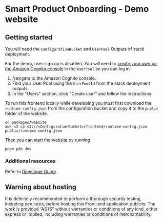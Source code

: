 # Smart Product Onboarding - Demo website

## Getting started

You will need the `ConfigurationBucket` and `UserPool` Outputs of stack deployment.

For the demo, user sign up is disabled. You will need to [create your user on the Amazon Cognito console](https://docs.aws.amazon.com/cognito/latest/developerguide/how-to-create-user-accounts.html#creating-a-new-user-using-the-console) in the `UserPool` so you can log in.
1. Navigate to the Amazon Cognito console.
2. Find your User Pool using the `UserPoolId` from the stack deployment outputs.
3. In the "Users" section, click "Create user" and follow the instructions.

To run this frontend locally while developing you must first download the `runtime-config.json` from the configuration bucket and copy it to the `public` folder of the website.

```shell
cd packages/website
aws s3 cp s3://<ConfigurationBucket>/frontend/runtime-config.json public/runtime-config.json
```

Then you can start the website by running

```shell
pnpm pdk dev
```

### Additional resources

Refer to [Developer Guide](https://aws.github.io/aws-pdk/developer_guides/cloudscape-react-ts-website/index.html)

## Warning about hosting

It is definitely recommended to perform a thorough security testing, including pen-tests, before hosting this Front-end 
application publicly. The work is provided “AS IS” without warranties or conditions of any kind, either express or 
implied, including warranties or conditions of merchantability.
